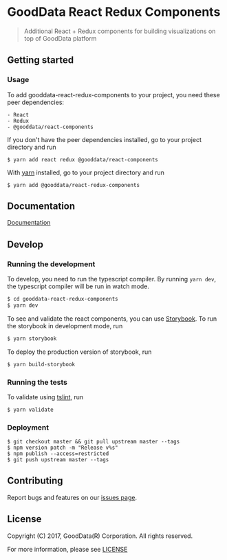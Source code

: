 # GoodData React Redux Components
> Additional React + Redux components for building visualizations on top of GoodData platform

## Getting started

### Usage
To add gooddata-react-redux-components to your project, you need these peer dependencies:

    - React
    - Redux
    - @gooddata/react-components

If you don't have the peer dependencies installed, go to your project directory and run
```
$ yarn add react redux @gooddata/react-components
```

With [yarn](https://yarnpkg.com) installed, go to your project directory and run
```
$ yarn add @gooddata/react-redux-components
```

## Documentation
[Documentation](https://help.gooddata.com/display/bHsp5IhQjuz0e6HS0s76/React+Components)

## Develop

### Running the development

To develop, you need to run the typescript compiler. By running `yarn dev`, the typescript compiler will be run in watch mode.
```sh
$ cd gooddata-react-redux-components
$ yarn dev
```

To see and validate the react components, you can use [Storybook](https://storybook.js.org/).
To run the storybook in development mode, run
```sh
$ yarn storybook
```

To deploy the production version of storybook, run
```sh
$ yarn build-storybook
```


### Running the tests

To validate using [tslint](https://palantir.github.io/tslint/), run
```sh
$ yarn validate
```

### Deployment
```
$ git checkout master && git pull upstream master --tags
$ npm version patch -m "Release v%s"
$ npm publish --access=restricted
$ git push upstream master --tags
```

## Contributing
Report bugs and features on our [issues page](https://github.com/gooddata/gooddata-react-redux-components/issues).

## License
Copyright (C) 2017, GoodData(R) Corporation. All rights reserved.

For more information, please see [LICENSE](https://github.com/gooddata/gooddata-react-redux-components/blob/master/LICENSE)
